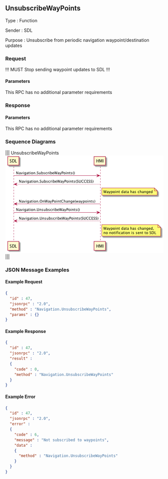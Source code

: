 ## UnsubscribeWayPoints

Type
: Function

Sender
: SDL

Purpose
: Unsubscribe from periodic navigation waypoint/destination updates

### Request

!!! MUST
Stop sending waypoint updates to SDL
!!!

#### Parameters

This RPC has no additional parameter requirements

### Response

#### Parameters

This RPC has no additional parameter requirements

### Sequence Diagrams
|||
UnsubscribeWayPoints
![UnsubscribeWayPoints](./assets/UnsubscribeWayPoints.png)
|||

### JSON Message Examples

#### Example Request

```json
{
  "id" : 47,
  "jsonrpc" : "2.0",
  "method" : "Navigation.UnsubscribeWayPoints",
  "params" : {}
}
```

#### Example Response

```json
{
  "id" : 47,
  "jsonrpc" : "2.0",
  "result" :
  {
    "code" : 0,
    "method" : "Navigation.UnsubscribeWayPoints"
  }
}
```

#### Example Error

```json
{
  "id" : 47,
  "jsonrpc" : "2.0",
  "error" :
  {
    "code" : 6,
    "message" : "Not subscribed to waypoints",
    "data" :
    {
      "method" : "Navigation.UnsubscribeWayPoints"
    }
  }
}
```
